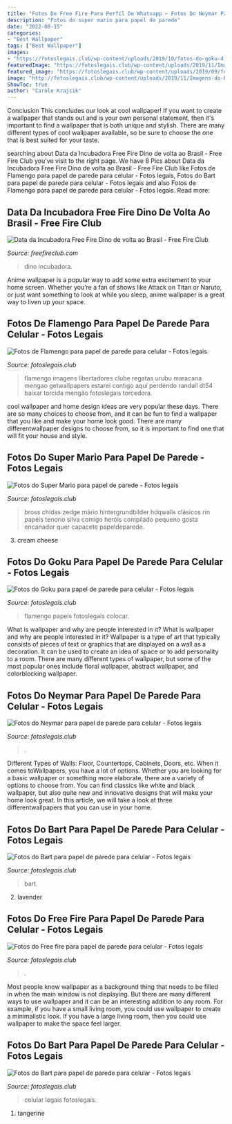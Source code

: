 ```yaml
---
title: "Fotos De Free Fire Para Perfil De Whatsapp ~ Fotos Do Neymar Para Papel De Parede Para Celular"
description: "Fotos do super mario para papel de parede"
date: "2022-08-15"
categories:
- "Best Wallpaper"
tags: ["Best Wallpaper"]
images:
- "https://fotoslegais.club/wp-content/uploads/2019/10/fotos-do-goku-4.jpg"
featuredImage: "https://fotoslegais.club/wp-content/uploads/2019/11/Imagens-do-bart-5.jpg"
featured_image: "https://fotoslegais.club/wp-content/uploads/2019/09/fotos-de-flamengo-6.jpg"
image: "http://fotoslegais.club/wp-content/uploads/2019/11/Imagens-do-bart-4.jpg"
ShowToc: true
author: "Carole Krajcik"
---
```



Conclusion
This concludes our look at cool wallpaper! If you want to create a wallpaper that stands out and is your own personal statement, then it's important to find a wallpaper that is both unique and stylish. There are many different types of cool wallpaper available, so be sure to choose the one that is best suited for your taste.

	

		
searching about Data da Incubadora Free Fire Dino de volta ao Brasil - Free Fire Club you've visit to the right page. We have 8 Pics about Data da Incubadora Free Fire Dino de volta ao Brasil - Free Fire Club like Fotos de Flamengo para papel de parede para celular - Fotos legais, Fotos do Bart para papel de parede para celular - Fotos legais and also Fotos de Flamengo para papel de parede para celular - Fotos legais. Read more:
		
    
## Data Da Incubadora Free Fire Dino De Volta Ao Brasil - Free Fire Club

<img loading=lazy src="https://freefireclub.com/wp-content/uploads/2019/12/D05E72A5-1D86-4D60-B768-AF0EAC13E943.jpeg" onerror="this.onerror=null;this.src='https://tse4.mm.bing.net/th?id=OIP.1LGH0E4KnhBc4292MoD9jgHaEf&amp;pid=15.1';" alt="Data da Incubadora Free Fire Dino de volta ao Brasil - Free Fire Club">

_Source: freefireclub.com_

>dino incubadora. 

	

Anime wallpaper is a popular way to add some extra excitement to your home screen. Whether you’re a fan of shows like Attack on Titan or Naruto, or just want something to look at while you sleep, anime wallpaper is a great way to liven up your space.

    
## Fotos De Flamengo Para Papel De Parede Para Celular - Fotos Legais

<img loading=lazy src="https://fotoslegais.club/wp-content/uploads/2019/09/fotos-de-flamengo-6.jpg" onerror="this.onerror=null;this.src='https://tse1.mm.bing.net/th?id=OIP.dncmF3YmJVTHM6kdltQ3_wHaNK&amp;pid=15.1';" alt="Fotos de Flamengo para papel de parede para celular - Fotos legais">

_Source: fotoslegais.club_

>flamengo imagens libertadores clube regatas urubu maracana mengao getwallpapers estarei contigo aqui perdendo randall dt54 baixar torcida mengão fotoslegais torcedora. 

	

cool wallpaper and home design ideas are very popular these days. There are so many choices to choose from, and it can be fun to find a wallpaper that you like and make your home look good. There are many differentwallpaper designs to choose from, so it is important to find one that will fit your house and style.

    
## Fotos Do Super Mario Para Papel De Parede - Fotos Legais

<img loading=lazy src="https://fotoslegais.club/wp-content/uploads/2019/11/Fotos-do-super-mario-3.jpg" onerror="this.onerror=null;this.src='https://tse2.mm.bing.net/th?id=OIP.r7HYu3TG5oWDeiS1nxAWwQAAAA&amp;pid=15.1';" alt="Fotos do Super Mario para papel de parede - Fotos legais">

_Source: fotoslegais.club_

>bross chidas zedge mário hintergrundbilder hdqwalls clásicos rin papéis tenorio silva comigo heróis compilado pequeno gosta encanador quer capacete papeldeparede. 

	

3. cream cheese 

    
## Fotos Do Goku Para Papel De Parede Para Celular - Fotos Legais

<img loading=lazy src="https://fotoslegais.club/wp-content/uploads/2019/10/fotos-do-goku-4.jpg" onerror="this.onerror=null;this.src='https://tse1.mm.bing.net/th?id=OIP.zvkesFiEzd0Zrzug68Th6gHaNK&amp;pid=15.1';" alt="Fotos do Goku para papel de parede para celular - Fotos legais">

_Source: fotoslegais.club_

>flamengo papeis fotoslegais colocar. 

	

What is wallpaper and why are people interested in it?
What is wallpaper and why are people interested in it?
Wallpaper is a type of art that typically consists of pieces of text or graphics that are displayed on a wall as a decoration. It can be used to create an idea of space or to add personality to a room. There are many different types of wallpaper, but some of the most popular ones include floral wallpaper, abstract wallpaper, and colorblocking wallpaper.

    
## Fotos Do Neymar Para Papel De Parede Para Celular - Fotos Legais

<img loading=lazy src="http://fotoslegais.club/wp-content/uploads/2019/10/Fotos-do-Neymar-9.jpg" onerror="this.onerror=null;this.src='https://tse2.mm.bing.net/th?id=OIP.b4cFHoYjX_kbfLkMQ83rngHaNN&amp;pid=15.1';" alt="Fotos do Neymar para papel de parede para celular - Fotos legais">

_Source: fotoslegais.club_

>. 

	

Different Types of Walls: Floor, Countertops, Cabinets, Doors, etc.
When it comes toWallpapers, you have a lot of options. Whether you are looking for a basic wallpaper or something more elaborate, there are a variety of options to choose from. You can find classics like white and black wallpaper, but also quite new and innovative designs that will make your home look great. In this article, we will take a look at three differentwallpapers that you can use in your home.

    
## Fotos Do Bart Para Papel De Parede Para Celular - Fotos Legais

<img loading=lazy src="http://fotoslegais.club/wp-content/uploads/2019/11/Imagens-do-bart-4.jpg" onerror="this.onerror=null;this.src='https://tse4.mm.bing.net/th?id=OIP.WyIuWSSQ3Qms1lUHY8yiPQHaNK&amp;pid=15.1';" alt="Fotos do Bart para papel de parede para celular - Fotos legais">

_Source: fotoslegais.club_

>bart. 

	

2. lavender 

    
## Fotos Do Free Fire Para Papel De Parede Para Celular - Fotos Legais

<img loading=lazy src="https://fotoslegais.club/wp-content/uploads/2019/12/fotos-do-free-fire-7.jpg" onerror="this.onerror=null;this.src='https://tse2.mm.bing.net/th?id=OIP.W6ZYMIhrJSXlQyWmQIiB8wHaNK&amp;pid=15.1';" alt="Fotos do Free fire para papel de parede para celular - Fotos legais">

_Source: fotoslegais.club_

>. 

	

Most people know wallpaper as a background thing that needs to be filled in when the main window is not displaying. But there are many different ways to use wallpaper and it can be an interesting addition to any room. For example, if you have a small living room, you could use wallpaper to create a minimalistic look. If you have a large living room, then you could use wallpaper to make the space feel larger.

    
## Fotos Do Bart Para Papel De Parede Para Celular - Fotos Legais

<img loading=lazy src="https://fotoslegais.club/wp-content/uploads/2019/11/Imagens-do-bart-5.jpg" onerror="this.onerror=null;this.src='https://tse3.mm.bing.net/th?id=OIP.CNHKlYb6FTgiz33uzEXsNgHaLH&amp;pid=15.1';" alt="Fotos do Bart para papel de parede para celular - Fotos legais">

_Source: fotoslegais.club_

>celular legais fotoslegais. 

	

1. tangerine 


